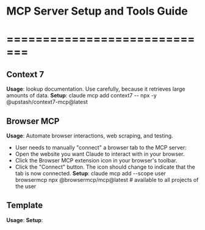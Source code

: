 # MCP Server Setup and Tools Guide
# =============================

## Context 7
**Usage**: lookup documentation. Use carefully, because it retrieves large amounts of data.
**Setup**: claude mcp add context7 -- npx -y @upstash/context7-mcp@latest

## Browser MCP
**Usage**: Automate browser interactions, web scraping, and testing.
  - User needs to manually "connect" a browser tab to the MCP server:
  - Open the website you want Claude to interact with in your browser.
  - Click the Browser MCP extension icon in your browser's toolbar.
  - Click the "Connect" button. The icon should change to indicate that the tab is now connected.
**Setup**: claude mcp add --scope user browsermcp npx @browsermcp/mcp@latest  # available to all projects of the user

## Template
**Usage**: 
**Setup**: 
